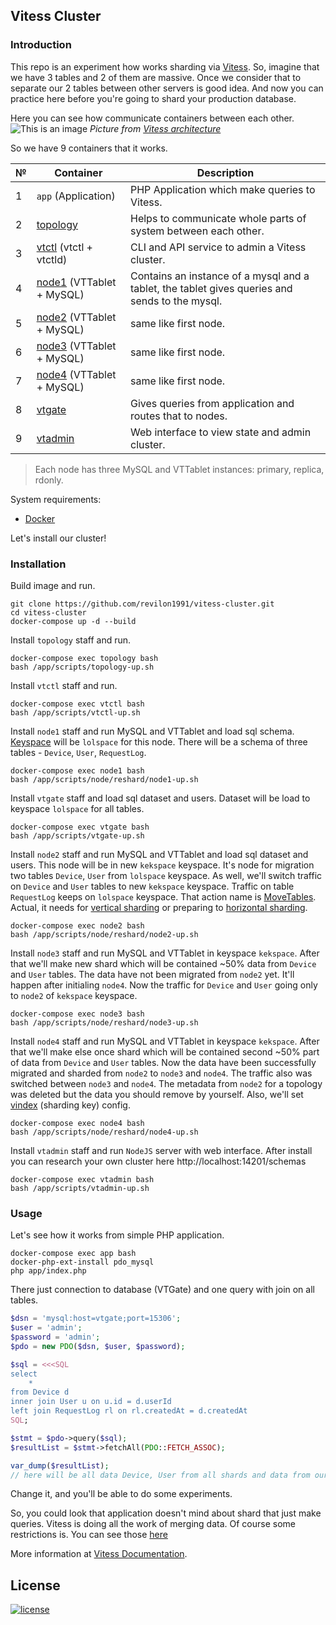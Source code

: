 ## Vitess Cluster

### Introduction
This repo is an experiment how works sharding via [Vitess](https://vitess.io).
So, imagine that we have 3 tables and 2 of them are massive.
Once we consider that to separate our 2 tables between other servers is good idea.
And now you can practice here before you're going to shard your production database.   

Here you can see how communicate containers between each other.
![This is an image](https://vitess.io/docs/14.0/overview/img/architecture.svg)
_Picture from [Vitess architecture](https://vitess.io/docs/14.0/overview/architecture/)_

So we have 9 containers that it works.

| №   | Container                                                                | Description                                                                                    |
|-----|--------------------------------------------------------------------------|------------------------------------------------------------------------------------------------|
| 1   | `app` (Application)                                                      | PHP Application which make queries to Vitess.                                                  |
| 2   | [topology](https://vitess.io/docs/14.0/concepts/topology-service/)       | Helps to communicate whole parts of system between each other.                                 |
| 3   | [vtctl](https://vitess.io/docs/14.0/concepts/vtctl/)  (vtctl + vtctld)   | CLI and API service to admin a Vitess cluster.                                                 |
| 4   | [node1](https://vitess.io/docs/14.0/concepts/tablet/) (VTTablet + MySQL) | Contains an instance of a mysql and a tablet, the tablet gives queries and sends to the mysql. |
| 5   | [node2](https://vitess.io/docs/14.0/concepts/tablet/) (VTTablet + MySQL) | same like first node.                                                                          |
| 6   | [node3](https://vitess.io/docs/14.0/concepts/tablet/) (VTTablet + MySQL) | same like first node.                                                                          |
| 7   | [node4](https://vitess.io/docs/14.0/concepts/tablet/) (VTTablet + MySQL) | same like first node.                                                                          |
| 8   | [vtgate](https://vitess.io/docs/14.0/concepts/vtgate/)                   | Gives queries from application and routes that to nodes.                                       |
| 9   | [vtadmin](https://vitess.io/docs/14.0/reference/programs/vtadmin-web/)   | Web interface to view state and admin cluster.                                                 |

> Each node has three MySQL and VTTablet instances: primary, replica, rdonly.

System requirements:
* [Docker](https://www.docker.com)

Let's install our cluster!

### Installation
Build image and run.
```shell
git clone https://github.com/revilon1991/vitess-cluster.git
cd vitess-cluster
docker-compose up -d --build
```

Install `topology` staff and run.
```shell
docker-compose exec topology bash
bash /app/scripts/topology-up.sh
```

Install `vtctl` staff and run.
```shell
docker-compose exec vtctl bash
bash /app/scripts/vtctl-up.sh
```

Install `node1` staff and run MySQL and VTTablet and load sql schema.
[Keyspace](https://vitess.io/docs/14.0/concepts/keyspace/) will be `lolspace` for this node.
There will be a schema of three tables - `Device`, `User`, `RequestLog`.
```shell
docker-compose exec node1 bash
bash /app/scripts/node/reshard/node1-up.sh
```

Install `vtgate` staff and load sql dataset and users.
Dataset will be load to keyspace `lolspace` for all tables.
```shell
docker-compose exec vtgate bash
bash /app/scripts/vtgate-up.sh
```

Install `node2` staff and run MySQL and VTTablet and load sql dataset and users.
This node will be in new `kekspace` keyspace.
It's node for migration two tables `Device`, `User` from `lolspace` keyspace.
As well, we'll switch traffic on `Device` and `User` tables to new `kekspace` keyspace.
Traffic on table `RequestLog` keeps on `lolspace` keyspace.
That action name is [MoveTables](https://vitess.io/docs/14.0/user-guides/migration/move-tables/). 
Actual, it needs for [vertical sharding](https://vitess.io/docs/14.0/user-guides/historical/vertical-split/) or preparing to [horizontal sharding](https://vitess.io/docs/14.0/user-guides/historical/horizontal-sharding/).
```shell
docker-compose exec node2 bash
bash /app/scripts/node/reshard/node2-up.sh
```

Install `node3` staff and run MySQL and VTTablet in keyspace `kekspace`.
After that we'll make new shard which will be contained ~50% data from `Device` and `User` tables.
The data have not been migrated from `node2` yet. It'll happen after initialing `node4`.
Now the traffic for `Device` and `User` going only to `node2` of `kekspace` keyspace.
```shell
docker-compose exec node3 bash
bash /app/scripts/node/reshard/node3-up.sh
```

Install `node4` staff and run MySQL and VTTablet in keyspace `kekspace`.
After that we'll make else once shard which will be contained second ~50% part of data from `Device` and `User` tables.
Now the data have been successfully migrated and sharded from `node2` to `node3` and `node4`.
The traffic also was switched between `node3` and `node4`.
The metadata from `node2` for a topology was deleted but the data you should remove by yourself.
Also, we'll set [vindex](https://vitess.io/docs/14.0/reference/features/vindexes/) (sharding key) config.
```shell
docker-compose exec node4 bash
bash /app/scripts/node/reshard/node4-up.sh
```

Install `vtadmin` staff and run `NodeJS` server with web interface.
After install you can research your own cluster here http://localhost:14201/schemas
```shell
docker-compose exec vtadmin bash
bash /app/scripts/vtadmin-up.sh
```

### Usage
Let's see how it works from simple PHP application.
```shell
docker-compose exec app bash
docker-php-ext-install pdo_mysql
php app/index.php
```

There just connection to database (VTGate) and one query with join on all tables.
```php
$dsn = 'mysql:host=vtgate;port=15306';
$user = 'admin';
$password = 'admin';
$pdo = new PDO($dsn, $user, $password);

$sql = <<<SQL
select
    *
from Device d
inner join User u on u.id = d.userId
left join RequestLog rl on rl.createdAt = d.createdAt
SQL;

$stmt = $pdo->query($sql);
$resultList = $stmt->fetchAll(PDO::FETCH_ASSOC);

var_dump($resultList);
// here will be all data Device, User from all shards and data from our first keyspace from table RequestLog.
```
Change it, and you'll be able to do some experiments.

So, you could look that application doesn't mind about shard that just make queries.
Vitess is doing all the work of merging data.
Of course some restrictions is.
You can see those [here](https://vitess.io/docs/14.0/reference/compatibility/mysql-compatibility/)

More information at [Vitess Documentation](https://vitess.io/docs/14.0/).

License
-------

[![license](https://img.shields.io/badge/License-MIT-green.svg?style=flat-square)](./LICENSE)